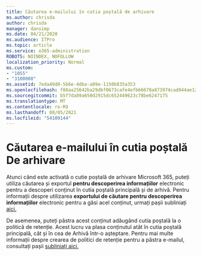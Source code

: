 ```yaml
---
title: Căutarea e-mailului în cutia poștală de arhivare
ms.author: chrisda
author: chrisda
manager: dansimp
ms.date: 04/21/2020
ms.audience: ITPro
ms.topic: article
ms.service: o365-administration
ROBOTS: NOINDEX, NOFOLLOW
localization_priority: Normal
ms.custom:
- "1055"
- "3100008"
ms.assetid: 7eda49d0-5b6e-4dba-a89e-1150b835a353
ms.openlocfilehash: f88aa25642ba29dbf0673cafe4efb66678a873974cad844ae12fc35287915f33
ms.sourcegitcommit: b5f7da89a650d2915dc652449623c78be6247175
ms.translationtype: MT
ms.contentlocale: ro-RO
ms.lasthandoff: 08/05/2021
ms.locfileid: "54109144"
---
```

# <a name="search-for-email-in-the-archive-mailbox"></a>Căutarea e-mailului în cutia poștală De arhivare

Atunci când este activată o cutie poștală de arhivare Microsoft 365, puteți utiliza căutarea și exportul **pentru descoperirea informațiilor** electronic pentru a descoperi conținut în cutia poștală principală și de arhivă. Pentru informații despre utilizarea **exportului de căutare pentru descoperirea informațiilor** electronic pentru a găsi acel conținut, urmați pașii subliniați [aici.](https://docs.microsoft.com/microsoft-365/compliance/export-search-results)
  
De asemenea, puteți păstra acest conținut adăugând cutia poștală la o politică de retenție. Acest lucru va plasa conținutul atât în cutia poștală principală, cât și în cea de Arhivă într-o așteptare. Pentru mai multe informații despre crearea de politici de retenție pentru a păstra e-mailul, consultați pașii [subliniați aici.](https://docs.microsoft.com/microsoft-365/compliance/retention-policies)
  